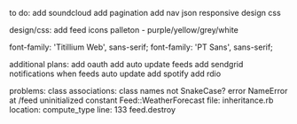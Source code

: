 to do:
add soundcloud
add pagination
add nav
json
responsive design
css

design/css:
add feed icons
palleton - purple/yellow/grey/white

<link href='http://fonts.googleapis.com/css?family=Titillium+Web:400,700' rel='stylesheet' type='text/css'>
font-family: 'Titillium Web', sans-serif;

<link href='http://fonts.googleapis.com/css?family=PT+Sans:400,700italic' rel='stylesheet' type='text/css'>
font-family: 'PT Sans', sans-serif;

additional plans:
add oauth
add auto update feeds
add sendgrid notifications when feeds auto update
add spotify
add rdio

problems:
class associations: 
	class names not SnakeCase?
	error  NameError at /feed
	uninitialized constant Feed::WeatherForecast
	file: inheritance.rb location: compute_type line: 133 feed.destroy
